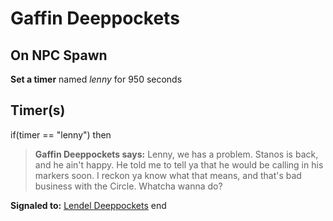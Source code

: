 # Gaffin Deeppockets
## On NPC Spawn

**Set a timer** named *lenny* for 950 seconds
## Timer(s)

if(timer == "lenny") then


>**Gaffin Deeppockets says:** Lenny, we has a problem. Stanos is back, and he ain't happy. He told me to tell ya that he would be calling in his markers soon. I reckon ya know what that means, and that's bad business with the Circle. Whatcha wanna do?


**Signaled to:**  [Lendel Deeppockets](/npc/19062)
end

